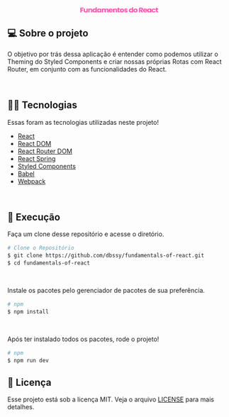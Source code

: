 <p align="center">
  <img src="./.github/fundamentosReact.svg" width="35%">
</p>

## 💻 Sobre o projeto

O objetivo por trás dessa aplicação é entender como podemos utilizar o Theming do Styled Components e criar nossas próprias Rotas com React Router, em conjunto com as funcionalidades do React.

<br>

## 👨‍💻 Tecnologias
Essas foram as tecnologias utilizadas neste projeto!

- [React](https://reactjs.org/)
- [React DOM](https://reactjs.org/docs/react-dom.html)
- [React Router DOM](https://reactrouter.com/en/main)
- [React Spring](https://www.react-spring.dev/)
- [Styled Components](https://styled-components.com/)
- [Babel](https://babeljs.io/)
- [Webpack](https://webpack.js.org/)

<br>

## 🚀 Execução

Faça um clone desse repositório e acesse o diretório.

```bash
# Clone o Repositório
$ git clone https://github.com/dbssy/fundamentals-of-react.git
$ cd fundamentals-of-react
```

<br>

Instale os pacotes pelo gerenciador de pacotes de sua preferência.
```bash
# npm
$ npm install
```

<br>

Após ter instalado todos os pacotes, rode o projeto!
```bash
# npm
$ npm run dev
```

## 📝 Licença

Esse projeto está sob a licença MIT. Veja o arquivo [LICENSE](LICENSE.md) para mais detalhes.

